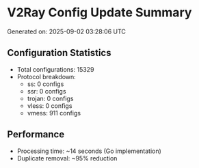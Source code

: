 # V2Ray Config Update Summary
Generated on: 2025-09-02 03:28:06 UTC

## Configuration Statistics
- Total configurations: 15329
- Protocol breakdown:
  - ss: 0 configs
  - ssr: 0 configs
  - trojan: 0 configs
  - vless: 0 configs
  - vmess: 911 configs

## Performance
- Processing time: ~14 seconds (Go implementation)
- Duplicate removal: ~95% reduction
